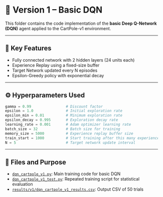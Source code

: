 # 🧠 Version 1 – Basic DQN

This folder contains the code implementation of the **basic Deep Q-Network (DQN)** agent applied to the CartPole-v1 environment.

---

## 📌 Key Features

- Fully connected network with 2 hidden layers (24 units each)
- Experience Replay using a fixed-size buffer
- Target Network updated every N episodes
- Epsilon-Greedy policy with exponential decay

---

## ⚙️ Hyperparameters Used

```python
gamma = 0.99                # Discount factor  
epsilon = 1.0               # Initial exploration rate  
epsilon_min = 0.01          # Minimum exploration rate  
epsilon_decay = 0.995       # Exploration decay rate  
learning_rate = 0.001       # Adam optimizer learning rate  
batch_size = 32             # Batch size for training  
memory_size = 5000          # Experience replay buffer size  
train_start = 1000          # Start training after this many experiences  
N = 5                       # Target network update interval  
```
---

## 📁 Files and Purpose

- [`dqn_cartpole_v1.py`](./dqn_cartpole_v1.py): Main training code for basic DQN  
- [`dqn_cartpole_v1_test.py`](./dqn_cartpole_v1_test.py): Repeated training script for statistical evaluation  
- [`results/v1/dqn_cartpole_v1_results.csv`](../results/v1/dqn_cartpole_v1_results.csv): Output CSV of 50 trials
